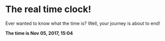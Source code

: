 # The real time clock!

Ever wanted to know what the time is? Well, your journey is about to end!

**The time is Nov 05, 2017, 15:04**